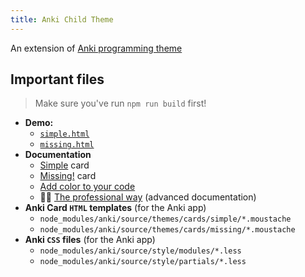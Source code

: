 ```yaml
---
title: Anki Child Theme
---
```


An extension of [Anki programming theme](https://github.com/badlydrawnrob/anki)

## Important files

> Make sure you've run `npm run build` first!

- **Demo:**
    - [`simple.html`](../node_modules/anki/build/demo/simple.html)
    - [`missing.html`](../node_modules/anki/build/demo/missing.html)
- **Documentation**
    - [Simple](https://github.com/badlydrawnrob/anki/blob/master/source/docs/highlight/index.md) card
    - [Missing!](https://github.com/badlydrawnrob/anki/blob/master/source/docs/missing/index.md) card
    - [Add color to your code](https://github.com/badlydrawnrob/anki/blob/master/source/docs/highlight/index.md)
    - 🧑‍🎓 [The professional way](https://github.com/badlydrawnrob/anki/blob/master/source/docs/advanced/index.md) (advanced documentation)
- **Anki Card `HTML` templates** (for the Anki app)
    - `node_modules/anki/source/themes/cards/simple/*.moustache`
    - `node_modules/anki/source/themes/cards/missing/*.moustache`
- **Anki `CSS` files** (for the Anki app)
    - `node_modules/anki/source/style/modules/*.less`
    - `node_modules/anki/source/style/partials/*.less`
